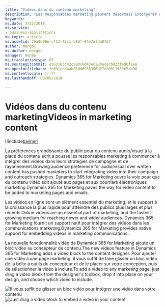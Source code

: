```yaml
---
title: "Vidéos dans du contenu marketing"
description: "Les responsables marketing peuvent désormais incorporer des vidéos dans des messages électroniques ou des pages marketing."
keywords: 
ms.date: 7/22/2018
ms.service:
- business-applications
ms.topic: article
ms.assetid: 29a9b90e-cf13-42c1-b8df-94e7afda07d7
author: MargoC
ms.author: margoc
manager: AnnBe
ms.translationtype: HT
ms.sourcegitcommit: e563163c42c593c6d43ec283ec0cb823fad6f1aa
ms.openlocfilehash: fc691ccd4ab81dd6933356d27eb081158e67ab96
ms.contentlocale: fr-fr
ms.lasthandoff: 08/08/2018

---
```


# <a name="videos-in-marketing-content"></a><span data-ttu-id="8a75f-103">Vidéos dans du contenu marketing</span><span class="sxs-lookup"><span data-stu-id="8a75f-103">Videos in marketing content</span></span>

[!include[banner](../../../includes/banner.md)]

<span data-ttu-id="8a75f-104">La préférences grandissante du public pour du contenu audio/visuel à la placé du contenu écrit a poussé les responsables marketing à commencer à intégrer des vidéos dans leurs stratégies de campagne et de rayonnement.</span><span class="sxs-lookup"><span data-stu-id="8a75f-104">Growing audience preference for audio/visual over written content has pushed marketers to start integrating video into their campaign and outreach strategies.</span></span> <span data-ttu-id="8a75f-105">Dynamics 365 for Marketing ouvre la voie pour que du contenu vidéo soit ajouté aux pages et aux courriers électroniques marketing.</span><span class="sxs-lookup"><span data-stu-id="8a75f-105">Dynamics 365 for Marketing paves the way for video content to be added to marketing pages and emails.</span></span>

<span data-ttu-id="8a75f-106">Les vidéos en ligne sont un élément essentiel du marketing, et le support à la croissance la plus rapide pour atteindre des publics plus larges et plus récents.</span><span class="sxs-lookup"><span data-stu-id="8a75f-106">Online videos are an essential part of marketing, and the fastest-growing medium for reaching newer and wider audiences.</span></span> <span data-ttu-id="8a75f-107">Dynamics 365 for Marketing fournit un support natif pour intégrer des vidéos dans les communications marketing.</span><span class="sxs-lookup"><span data-stu-id="8a75f-107">Dynamics 365 for Marketing provides native support for embedding videos in marketing communications.</span></span>

<span data-ttu-id="8a75f-108">La nouvelle fonctionnalité vidéo de Dynamics 365 for Marketing ajoute un bloc vidéo au concepteur de contenu.</span><span class="sxs-lookup"><span data-stu-id="8a75f-108">The new videos feature in Dynamics 365 for Marketing adds a video block to the content designer.</span></span> <span data-ttu-id="8a75f-109">Pour ajouter une vidéo à une page marketing, il vous suffit de faire glisser un bloc vidéo de la boîte à outils du concepteur et de le placer sur votre conception, puis de sélectionner la vidéo à inclure.</span><span class="sxs-lookup"><span data-stu-id="8a75f-109">To add a video to any marketing page, just drag a video block from the designer's toolbox, drop it into place on your design, and choose which video to include.</span></span>

<span data-ttu-id="8a75f-110">![Il vous suffit de glisser un bloc vidéo pour intégrer une vidéo dans votre contenu](media/VideoMarketing.png "Il vous suffit de glisser un bloc vidéo pour intégrer une vidéo dans votre contenu")</span><span class="sxs-lookup"><span data-stu-id="8a75f-110">![Just drag a video block to embed a video in your content](media/VideoMarketing.png "Just drag a video block to embed a video in your content")</span></span>

<!--
### Who uses this feature
Marketers, marketing managers, and content designers
### Setup required
Administrators can easily set up and configure the feature in the app settings.
-->

